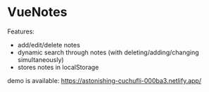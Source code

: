 # VueNotes
Features:
- add/edit/delete notes
- dynamic search through notes (with deleting/adding/changing simultaneously)
- stores notes in localStorage

demo is available: https://astonishing-cuchufli-000ba3.netlify.app/

